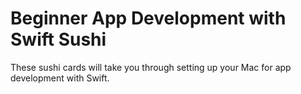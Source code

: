 # Beginner App Development with Swift Sushi

These sushi cards will take you through setting up your Mac for app development with Swift.


